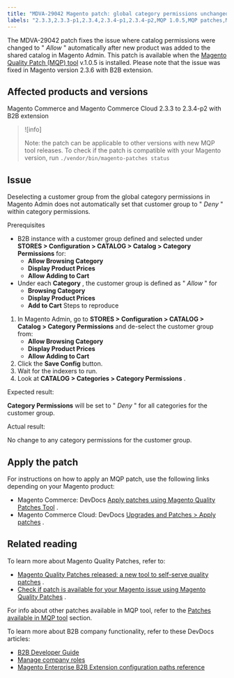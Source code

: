 ```yaml
---
title: "MDVA-29042 Magento patch: global category permissions unchanged"
labels: "2.3.3,2.3.3-p1,2.3.4,2.3.4-p1,2.3.4-p2,MQP 1.0.5,MQP patches,Magento Commerce,Magento Commerce Cloud,category,customer group,deselect,permissions,support tools"
---
```


The MDVA-29042 patch fixes the issue where catalog permissions were changed to " *Allow* " automatically after new product was added to the shared catalog in Magento Admin. This patch is available when the [Magento Quality Patch (MQP) tool](https://support.magento.com/hc/en-us/articles/360047139492) v.1.0.5 is installed. Please note that the issue was fixed in Magento version 2.3.6 with B2B extension.

## Affected products and versions

Magento Commerce and Magento Commerce Cloud 2.3.3 to 2.3.4-p2 with B2B extension

>![info]
>
>Note: the patch can be applicable to other versions with new MQP tool releases. To check if the patch is compatible with your Magento version, run `./vendor/bin/magento-patches
    status` 

## Issue

Deselecting a customer group from the global category permissions in Magento Admin does not automatically set that customer group to " *Deny* " within category permissions.

 <span class="wysiwyg-underline">Prerequisites</span> 

* B2B instance with a customer group defined and selected under **STORES > Configuration > CATALOG > Catalog > Category Permissions** for:
    * **Allow Browsing Category** 
    * **Display Product Prices** 
    * **Allow Adding to Cart** 
* Under each **Category** , the customer group is defined as " *Allow* " for
    * **Browsing Category** 
    * **Display Product Prices** 
    * **Add to Cart** 
 <span class="wysiwyg-underline">Steps to reproduce</span> 

1. In Magento Admin, go to **STORES > Configuration > CATALOG > Catalog > Category Permissions** and de-select the customer group from:
    * **Allow Browsing Category** 
    * **Display Product Prices** 
    * **Allow Adding to Cart** 
1. Click the **Save Config** button.
1. Wait for the indexers to run.
1. Look at **CATALOG > Categories > Category Permissions** .

 <span class="wysiwyg-underline">Expected result:</span> 

 **Category Permissions** will be set to " *Deny* " for all categories for the customer group.

 <span class="wysiwyg-underline">Actual result:</span> 

No change to any category permissions for the customer group.

## Apply the patch

For instructions on how to apply an MQP patch, use the following links depending on your Magento product:

* Magento Commerce: DevDocs [Apply patches using Magento Quality Patches Tool](https://devdocs.magento.com/guides/v2.4/comp-mgr/patching/mqp.html) .
* Magento Commerce Cloud: DevDocs [Upgrades and Patches > Apply patches](https://devdocs.magento.com/cloud/project/project-patch.html) .

## Related reading

To learn more about Magento Quality Patches, refer to:

* [Magento Quality Patches released: a new tool to self-serve quality patches](https://support.magento.com/hc/en-us/articles/360047139492) .
* [Check if patch is available for your Magento issue using Magento Quality Patches](https://support.magento.com/hc/en-us/articles/360047125252) .

For info about other patches available in MQP tool, refer to the [Patches available in MQP tool](https://support.magento.com/hc/en-us/sections/360010506631-Patches-available-in-MQP-tool-) section.

To learn more about B2B company functionality, refer to these DevDocs articles:

* [B2B Developer Guide](https://devdocs.magento.com/guides/v2.4/b2b/bk-b2b.html)
* [Manage company roles](https://devdocs.magento.com/guides/v2.4/b2b/roles.html)
* [Magento Enterprise B2B Extension configuration paths reference](https://devdocs.magento.com/guides/v2.4/config-guide/prod/config-reference-b2b.html)

